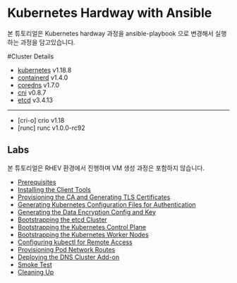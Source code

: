 # Kubernetes Hardway with Ansible

본 튜토리얼은 Kubernetes hardway 과정을 ansible-playbook 으로 변경해서 실행하는 과정을 담고있습니다.

#Cluster Details
 
* [kubernetes](https://github.com/kubernetes/kubernetes) v1.18.8
* [containerd](https://github.com/containerd/containerd) v1.4.0
* [coredns](https://github.com/coredns/coredns) v1.7.0
* [cni](https://github.com/containernetworking/cni) v0.8.7
* [etcd](https://github.com/coreos/etcd) v3.4.13

--- 

* [cri-o] crio v1.18
* [runc] runc v1.0.0-rc92

## Labs
본 튜토리얼은 RHEV 환경에서 진행하며 VM 생성 과정은 포함하지 않습니다.  

* [Prerequisites](docs/01-prerequisites.md)
* [Installing the Client Tools](docs/02-install-tools.md) 
* [Provisioning the CA and Generating TLS Certificates](docs/04-certificate-authority.md)
* [Generating Kubernetes Configuration Files for Authentication](docs/05-kubernetes-configuration-files.md)
* [Generating the Data Encryption Config and Key](docs/06-data-encryption-keys.md)
* [Bootstrapping the etcd Cluster](docs/07-bootstrapping-etcd.md)
* [Bootstrapping the Kubernetes Control Plane](docs/08-bootstrapping-kubernetes-controllers.md)
* [Bootstrapping the Kubernetes Worker Nodes](docs/09-bootstrapping-kubernetes-workers.md)
* [Configuring kubectl for Remote Access](docs/10-configuring-kubectl.md)
* [Provisioning Pod Network Routes](docs/11-pod-network-routes.md)
* [Deploying the DNS Cluster Add-on](docs/12-dns-addon.md)
* [Smoke Test](docs/13-smoke-test.md)
* [Cleaning Up](docs/14-cleanup.md)